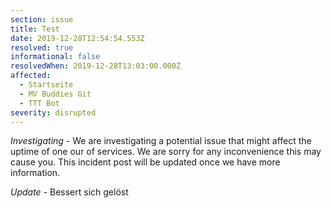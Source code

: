 ```yaml
---
section: issue
title: Test
date: 2019-12-28T12:54:54.553Z
resolved: true
informational: false
resolvedWhen: 2019-12-28T13:03:00.000Z
affected:
  - Startseite
  - MV Buddies Git
  - TTT Bot
severity: disrupted
---
```

*Investigating* - We are investigating a potential issue that might affect the uptime of one our of services. We are sorry for any inconvenience this may cause you. This incident post will be updated once we have more information.

*Update* - Bessert sich
gelöst
